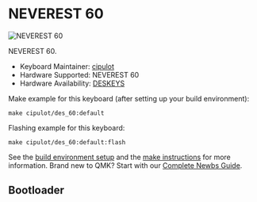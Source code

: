 # NEVEREST 60

![NEVEREST 60]()

NEVEREST 60.

* Keyboard Maintainer: [cipulot](https://github.com/cipulot)
* Hardware Supported: NEVEREST 60
* Hardware Availability: [DESKEYS](https://deskeys.io/)

Make example for this keyboard (after setting up your build environment):

    make cipulot/des_60:default

Flashing example for this keyboard:

    make cipulot/des_60:default:flash

See the [build environment setup](https://docs.qmk.fm/#/getting_started_build_tools) and the [make instructions](https://docs.qmk.fm/#/getting_started_make_guide) for more information. Brand new to QMK? Start with our [Complete Newbs Guide](https://docs.qmk.fm/#/newbs).

## Bootloader

